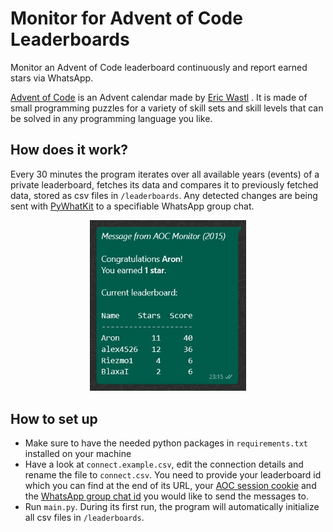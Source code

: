# Monitor for Advent of Code Leaderboards

Monitor an Advent of Code leaderboard continuously and report earned stars via WhatsApp.

[Advent of Code](https://adventofcode.com/) is an Advent calendar made by [Eric Wastl](https://github.com/topaz) . It is made of small programming puzzles for a variety of skill sets and skill levels that can be solved in any programming language you like.

## How does it work?

Every 30 minutes the program iterates over all available years (events) of a private leaderboard, fetches its data and compares it to previously fetched data, stored as csv files in `/leaderboards`. Any detected changes are being sent with [PyWhatKit](https://github.com/Ankit404butfound/PyWhatKit) to a specifiable WhatsApp group chat.

<p align="center">
<kbd><img width="250" src="res/screenshot.example.jpg"></kbd>
</p>

## How to set up

- Make sure to have the needed python packages in `requirements.txt` installed on your machine
- Have a look at `connect.example.csv`, edit the connection details and rename the file to `connect.csv`. You need to provide your leaderboard id which you can find at the end of its URL, your [AOC session cookie](https://github.com/wimglenn/advent-of-code-wim/issues/1) and the [WhatsApp group chat id](https://medium.com/clicktochat/whatsapp-group-id-162d8101073c) you would like to send the messages to.
- Run `main.py`. During its first run, the program will automatically initialize all csv files in `/leaderboards`.